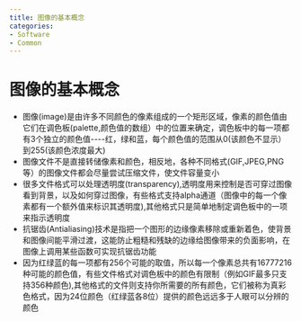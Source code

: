 ```yaml
---
title: 图像的基本概念
categories:
- Software
- Common
---
```

# 图像的基本概念

- 图像(image)是由许多不同颜色的像素组成的一个矩形区域，像素的颜色值由它们在调色板(palette,颜色值的数组）中的位置来确定，调色板中的每一项都有3个独立的颜色值----红，绿和蓝，每个颜色值的范围从0(该颜色不显示）到255(该颜色浓度最大)
- 图像文件不是直接转储像素和颜色，相反地，各种不同格式(GIF,JPEG,PNG等）的图像文件都会尽量尝试压缩文件，使文件容量变小
- 很多文件格式可以处理透明度(transparency),透明度用来控制是否可穿过图像看到背景，以及如何穿过图像，有些格式支持alpha通道（图像中的每一个像素都有一个额外值来标识其透明度),其他格式只是简单地制定调色板中的一项来指示透明度
- 抗锯齿(Antialiasing)技术是指把一个图形的边缘像素移除或重新着色，使背景和图像间能平滑过渡，这能防止粗糙和残缺的边缘给图像带来的负面影响，在图像上调用某些函数可实现抗锯齿功能
- 因为红绿蓝的每一项都有256个可能的取值，所以每一个像素总共有16777216种可能的颜色值，有些文件格式对调色板中的颜色有限制（例如GIF最多只支持356种颜色),其他格式的文件则支持你所需要的所有颜色，它们被称为真彩色格式，因为24位颜色（红绿蓝各8位）提供的颜色远远多于人眼可以分辨的颜色

